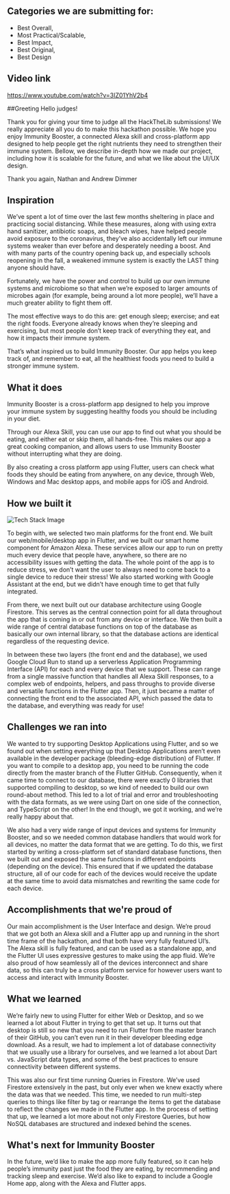 ## Categories we are submitting for:

- Best Overall,
- Most Practical/Scalable,
- Best Impact,
- Best Original,
- Best Design

## Video link

https://www.youtube.com/watch?v=3IZ01YhV2b4

##Greeting
Hello judges!

Thank you for giving your time to judge all the HackTheLib submissions! We really appreciate all you do to make this hackathon possible. We hope you enjoy Immunity Booster, a connected Alexa skill and cross-platform app designed to help people get the right nutrients they need to strengthen their immune system. Bellow, we describe in-depth how we made our project, including how it is scalable for the future, and what we like about the UI/UX design.

Thank you again,
Nathan and Andrew Dimmer

## Inspiration

We’ve spent a lot of time over the last few months sheltering in place and practicing social distancing. While these measures, along with using extra hand sanitizer, antibiotic soaps, and bleach wipes, have helped people avoid exposure to the coronavirus, they’ve also accidentally left our immune systems weaker than ever before and desperately needing a boost. And with many parts of the country opening back up, and especially schools reopening in the fall, a weakened immune system is exactly the LAST thing anyone should have.

Fortunately, we have the power and control to build up our own immune systems and microbiome so that when we’re exposed to larger amounts of microbes again (for example, being around a lot more people), we’ll have a much greater ability to fight them off.

The most effective ways to do this are: get enough sleep; exercise; and eat the right foods. Everyone already knows when they’re sleeping and exercising, but most people don’t keep track of everything they eat, and how it impacts their immune system.

That’s what inspired us to build Immunity Booster. Our app helps you keep track of, and remember to eat, all the healthiest foods you need to build a stronger immune system.

## What it does

Immunity Booster is a cross-platform app designed to help you improve your immune system by suggesting healthy foods you should be including in your diet.

Through our Alexa Skill, you can use our app to find out what you should be eating, and either eat or skip them, all hands-free. This makes our app a great cooking companion, and allows users to use Immunity Booster without interrupting what they are doing.

By also creating a cross platform app using Flutter, users can check what foods they should be eating from anywhere, on any device, through Web, Windows and Mac desktop apps, and mobile apps for iOS and Android.

## How we built it

![Tech Stack Image](https://i.imgur.com/lqFVCk5.png)

To begin with, we selected two main platforms for the front end. We built our web/mobile/desktop app in Flutter, and we built our smart home component for Amazon Alexa. These services allow our app to run on pretty much every device that people have, anywhere, so there are no accessibility issues with getting the data. The whole point of the app is to reduce stress, we don’t want the user to always need to come back to a single device to reduce their stress! We also started working with Google Assistant at the end, but we didn’t have enough time to get that fully integrated.

From there, we next built out our database architecture using Google Firestore. This serves as the central connection point for all data throughout the app that is coming in or out from any device or interface. We then built a wide range of central database functions on top of the database as basically our own internal library, so that the database actions are identical regardless of the requesting device.

In between these two layers (the front end and the database), we used Google Cloud Run to stand up a serverless Application Programming Interface (API) for each and every device that we support. These can range from a single massive function that handles all Alexa Skill responses, to a complex web of endpoints, helpers, and pass throughs to provide diverse and versatile functions in the Flutter app. Then, it just became a matter of connecting the front end to the associated API, which passed the data to the database, and everything was ready for use!

## Challenges we ran into

We wanted to try supporting Desktop Applications using Flutter, and so we found out when setting everything up that Desktop Applications aren’t even available in the developer package (bleeding-edge distribution) of Flutter. If you want to compile to a desktop app, you need to be running the code directly from the master branch of the Flutter GitHub. Consequently, when it came time to connect to our database, there were exactly 0 libraries that supported compiling to desktop, so we kind of needed to build our own round-about method. This led to a lot of trial and error and troubleshooting with the data formats, as we were using Dart on one side of the connection, and TypeScript on the other! In the end though, we got it working, and we’re really happy about that.

We also had a very wide range of input devices and systems for Immunity Booster, and so we needed common database handlers that would work for all devices, no matter the data format that we are getting. To do this, we first started by writing a cross-platform set of standard database functions, then we built out and exposed the same functions in different endpoints (depending on the device). This ensured that if we updated the database structure, all of our code for each of the devices would receive the update at the same time to avoid data mismatches and rewriting the same code for each device.

## Accomplishments that we're proud of

Our main accomplishment is the User Interface and design. We’re proud that we got both an Alexa skill and a Flutter app up and running in the short time frame of the hackathon, and that both have very fully featured UI’s. The Alexa skill is fully featured, and can be used as a standalone app, and the Flutter UI uses expressive gestures to make using the app fluid. We’re also proud of how seamlessly all of the devices interconnect and share data, so this can truly be a cross platform service for however users want to access and interact with Immunity Booster.

## What we learned

We’re fairly new to using Flutter for either Web or Desktop, and so we learned a lot about Flutter in trying to get that set up. It turns out that desktop is still so new that you need to run Flutter from the master branch of their GitHub, you can’t even run it in their developer bleeding edge download. As a result, we had to implement a lot of database connectivity that we usually use a library for ourselves, and we learned a lot about Dart vs. JavaScript data types, and some of the best practices to ensure connectivity between different systems.

This was also our first time running Queries in Firestore. We’ve used Firestore extensively in the past, but only ever when we knew exactly where the data was that we needed. This time, we needed to run multi-step queries to things like filter by tag or rearrange the items to get the database to reflect the changes we made in the Flutter app. In the process of setting that up, we learned a lot more about not only Firestore Queries, but how NoSQL databases are structured and indexed behind the scenes.

## What's next for Immunity Booster

In the future, we’d like to make the app more fully featured, so it can help people’s immunity past just the food they are eating, by recommending and tracking sleep and exercise. We’d also like to expand to include a Google Home app, along with the Alexa and Flutter apps.
